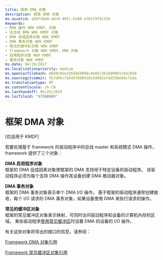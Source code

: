 ```yaml
---
title: 框架 DMA 对象
description: 框架 DMA 对象
ms.assetid: a5073bb0-a8c9-49fc-b280-e781f9f9c256
keywords:
- DMA 操作 WDK KMDF，对象
- 主总线 DMA WDK KMDF 对象
- DMA 促成因素对象 WDK KMDF
- DMA 事务对象 WDK KMDF
- 常见的缓冲区对象 WDK KMDF
- framework 对象 WDK KMDF，DMA 对象
- 启用程序对象 WDK KMDF
- 事务对象 WDK KMDF
ms.date: 04/20/2017
ms.localizationpriority: medium
ms.openlocfilehash: 60d8c02e326586d098c4e85c2b1b89091c6dc850
ms.sourcegitcommit: fb7d95c7a5d47860918cd3602efdd33b69dcf2da
ms.translationtype: MT
ms.contentlocale: zh-CN
ms.lasthandoff: 06/25/2019
ms.locfileid: "67368680"
---
```

# <a name="framework-dma-objects"></a>框架 DMA 对象


\[仅适用于 KMDF\]




若要处理基于 framework 的驱动程序中的总线 master 和系统模式 DMA 操作，framework 提供了三个对象：

<a href="" id="dma-enabler-object"></a>**DMA 启用程序对象**  
框架的 DMA 促成因素对象使框架的 DMA 支持用于特定设备的驱动程序。 该驱动程序必须为每个支持 DMA 操作其设备创建 DMA 推动器对象。

<a href="" id="dma-transaction-object"></a>**DMA 事务对象**  
框架的 DMA 事务对象表示单个 DMA I/O 操作。 基于框架的驱动程序通常创建接收，每个 I/O 请求的 DMA 事务对象，如果设备使用 DMA 来执行请求的操作。

<a href="" id="common-buffer-object"></a>**常见的缓冲区对象**  
框架的常见缓冲区对象表示映射，可同时访问驱动程序和设备的计算机内存的区域。 某些驱动程序[使用常见缓冲区](using-common-buffers.md)时设置 DMA 的设备的 I/O 操作。

有关这些对象将导出的接口的信息，请参阅：

[Framework DMA 对象引用](https://docs.microsoft.com/windows-hardware/drivers/ddi/content/wdfdmaenabler/)

[Framework 常见缓冲区对象引用](https://docs.microsoft.com/windows-hardware/drivers/ddi/content/wdfcommonbuffer/)

 

 






